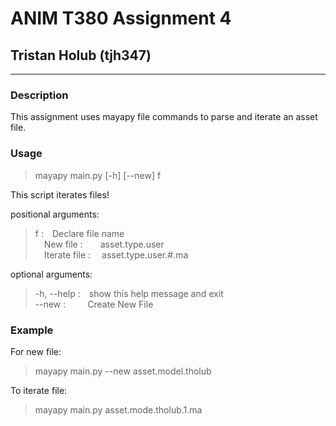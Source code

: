
# ANIM T380 Assignment 4

## Tristan Holub (tjh347)

---

### Description

This assignment uses mayapy file commands to parse and iterate an asset file.

### Usage 
>mayapy main.py [-h] [--new] f

This script iterates files!

positional arguments:
>  f :&emsp;Declare file name\
&emsp;New file :&emsp;&emsp;asset.type.user\
&emsp;Iterate file :&emsp; asset.type.user.#.ma

optional arguments:
> -h, --help :&emsp;show this help message and exit\
> --new :&emsp;&emsp;&ensp;Create New File


### Example

For new file:
> mayapy main.py --new asset.model.tholub

To iterate file:
> mayapy main.py asset.mode.tholub.1.ma
